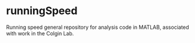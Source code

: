 # runningSpeed

Running speed general repository for analysis code in MATLAB, associated with work in the Colgin Lab.
